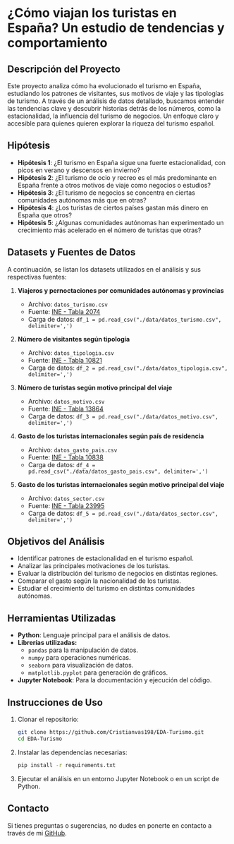 # ¿Cómo viajan los turistas en España? Un estudio de tendencias y comportamiento

## Descripción del Proyecto
Este proyecto analiza cómo ha evolucionado el turismo en España, estudiando los patrones de visitantes, sus motivos de viaje y las tipologías de turismo. A través de un análisis de datos detallado, buscamos entender las tendencias clave y descubrir historias detrás de los números, como la estacionalidad, la influencia del turismo de negocios. Un enfoque claro y accesible para quienes quieren explorar la riqueza del turismo español.

## Hipótesis
- **Hipótesis 1**: ¿El turismo en España sigue una fuerte estacionalidad, con picos en verano y descensos en invierno?
- **Hipótesis 2**: ¿El turismo de ocio y recreo es el más predominante en España frente a otros motivos de viaje como negocios o estudios?
- **Hipótesis 3**: ¿El turismo de negocios se concentra en ciertas comunidades autónomas más que en otras?
- **Hipótesis 4**: ¿Los turistas de ciertos países gastan más dinero en España que otros?
- **Hipótesis 5**: ¿Algunas comunidades autónomas han experimentado un crecimiento más acelerado en el número de turistas que otras?

## Datasets y Fuentes de Datos
A continuación, se listan los datasets utilizados en el análisis y sus respectivas fuentes:

1. **Viajeros y pernoctaciones por comunidades autónomas y provincias**  
   - Archivo: `datos_turismo.csv`  
   - Fuente: [INE - Tabla 2074](https://www.ine.es/jaxiT3/Tabla.htm?t=2074)  
   - Carga de datos: `df_1 = pd.read_csv("./data/datos_turismo.csv", delimiter=',')`

2. **Número de visitantes según tipología**  
   - Archivo: `datos_tipologia.csv`  
   - Fuente: [INE - Tabla 10821](https://www.ine.es/jaxiT3/Tabla.htm?t=10821)  
   - Carga de datos: `df_2 = pd.read_csv("./data/datos_tipologia.csv", delimiter=',')`

3. **Número de turistas según motivo principal del viaje**  
   - Archivo: `datos_motivo.csv`  
   - Fuente: [INE - Tabla 13864](https://www.ine.es/jaxiT3/Tabla.htm?t=13864)  
   - Carga de datos: `df_3 = pd.read_csv("./data/datos_motivo.csv", delimiter=',')`

4. **Gasto de los turistas internacionales según país de residencia**  
   - Archivo: `datos_gasto_pais.csv`  
   - Fuente: [INE - Tabla 10838](https://www.ine.es/jaxiT3/Tabla.htm?t=10838)  
   - Carga de datos: `df_4 = pd.read_csv("./data/datos_gasto_pais.csv", delimiter=',')`

5. **Gasto de los turistas internacionales según motivo principal del viaje**  
   - Archivo: `datos_sector.csv`  
   - Fuente: [INE - Tabla 23995](https://www.ine.es/jaxiT3/Tabla.htm?t=23995)  
   - Carga de datos: `df_5 = pd.read_csv("./data/datos_sector.csv", delimiter=',')`

## Objetivos del Análisis
- Identificar patrones de estacionalidad en el turismo español.
- Analizar las principales motivaciones de los turistas.
- Evaluar la distribución del turismo de negocios en distintas regiones.
- Comparar el gasto según la nacionalidad de los turistas.
- Estudiar el crecimiento del turismo en distintas comunidades autónomas.

## Herramientas Utilizadas
- **Python**: Lenguaje principal para el análisis de datos.
- **Librerías utilizadas:**
  - `pandas` para la manipulación de datos.
  - `numpy` para operaciones numéricas.
  - `seaborn` para visualización de datos.
  - `matplotlib.pyplot` para generación de gráficos.
- **Jupyter Notebook**: Para la documentación y ejecución del código.

## Instrucciones de Uso
1. Clonar el repositorio:
   ```bash
   git clone https://github.com/Cristianvas198/EDA-Turismo.git
   cd EDA-Turismo
   ```
2. Instalar las dependencias necesarias:
   ```bash
   pip install -r requirements.txt
   ```
3. Ejecutar el análisis en un entorno Jupyter Notebook o en un script de Python.

## Contacto
Si tienes preguntas o sugerencias, no dudes en ponerte en contacto a través de mi [GitHub](https://github.com/Cristianvas198/EDA-Turismo).




